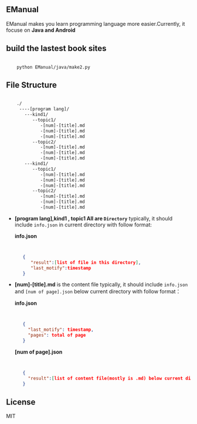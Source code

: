 EManual
---

EManual makes you learn programming language more  easier.Currently, it focuse on **Java and Android**


build the lastest book sites
---
```shell

    python EManual/java/make2.py
```

File Structure
---
```xml

    ./
     ----[program lang]/
       ---kind1/
          --topic1/
             -[num]-[title].md
             -[num]-[title].md
             -[num]-[title].md
          --topic2/
             -[num]-[title].md
             -[num]-[title].md
             -[num]-[title].md
       ---kind1/
          --topic1/
             -[num]-[title].md
             -[num]-[title].md
             -[num]-[title].md
          --topic2/
             -[num]-[title].md
             -[num]-[title].md
             -[num]-[title].md

```


* **[program lang],kind1 , topic1 All are `Directory`**
  typically, it should include `info.json` in current directory with follow format:

  **info.json**
  ```json


     {
        "result":[list of file in this directory],
        "last_motify":timestamp
     }

  ```

* **[num]-[title].md** is the content file
  typically, it should include `info.json` and `[num of page].json` below current directory with follow format：

  **info.json**
  ```json


     {
       "last_motify": timestamp,
       "pages": total of page
     }

  ```

  **[num of page].json**
  ```json


     {
       "result":[list of content file(mostly is .md) below current directory]
     }

  ```




License
---
MIT


